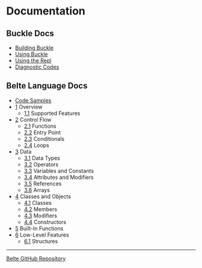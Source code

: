 # Documentation

## Buckle Docs

- [Building Buckle](Building.md)
- [Using Buckle](Buckle.md)
- [Using the Repl](Repl.md)
- [Diagnostic Codes](DiagnosticCodes.md)

## Belte Language Docs

- [Code Samples](../samples/README.md)
- [1](Belte/Overview.md) Overview
  - [1.1](Belte/Overview.md#11-overview) Supported Features
- [2](Belte/ControlFlow.md) Control Flow
  - [2.1](Belte/ControlFlow.md#21-functions) Functions
  - [2.2](Belte/ControlFlow.md#22-entry-point) Entry Point
  - [2.3](Belte/ControlFlow.md#23-conditionals) Conditionals
  - [2.4](Belte/ControlFlow.md#24-loops) Loops
- [3](Belte/Data.md) Data
  - [3.1](Belte/Data.md#31-data-types) Data Types
  - [3.2](Belte/Data.md#32-operators) Operators
  - [3.3](Belte/Data.md#33-variables-and-constants) Variables and Constants
  - [3.4](Belte/Data.md#34-attributes-and-modifiers) Attributes and Modifiers
  - [3.5](Belte/Data.md#35-references) References
  - [3.6](Belte/Data.md#36-arrays) Arrays
- [4](Belte/ClassesAndObjects.md) Classes and Objects
  - [4.1](Belte/ClassesAndObjects.md#41-classes) Classes
  - [4.2](Belte/ClassesAndObjects.md#42-members) Members
  - [4.3](Belte/ClassesAndObjects.md#43-modifiers) Modifiers
  - [4.4](Belte/ClassesAndObjects.md#44-constructors) Constructors
- [5](Belte/BuiltinFunctions.md) Built-In Functions
- [6](Belte/LowLevelFeatures.md) Low-Level Features
  - [6.1](Belte/LowLevelFeatures.md#61-structures) Structures

___

[Belte GitHub Repository](https://github.com/ryanwilsond/belte/)
